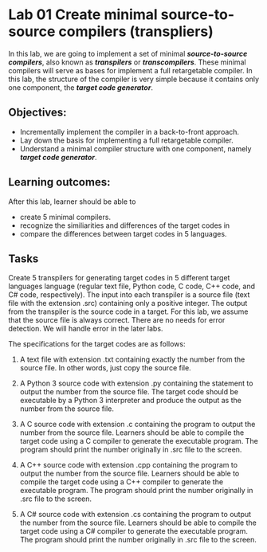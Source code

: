 # Lab 01 Create minimal source-to-source compilers (transpliers)
In this lab, we are going to implement a set of minimal **_source-to-source
compilers_**, also known as **_transpilers_** or **_transcompilers_**.  These
minimal compilers will serve as bases for implement a full retargetable
compiler.  In this lab, the structure of the compiler is very simple because it
contains only one component, the **_target code generator_**.

## Objectives:
- Incrementally implement the compiler in a back-to-front approach.
- Lay down the basis for implementing a full retargetable compiler.
- Understand a minimal compiler structure with one component, namely
**_target code generator_**.

## Learning outcomes:
After this lab, learner should be able to
- create 5 minimal compilers.
- recognize the similiarities and differences of the target codes in
- compare the differences between target codes in 5 languages.

## Tasks
Create 5 transpilers for generating target codes in 5 different target languages language (regular text file, Python code, C code, C++ code, and C# code, respectively).  The input into each transpiler is a source file (text file with the extension .src) containing only a positive integer.  The output from the transpiler is the source code in a target.  For this lab, we assume that the source file is always correct.  There are no needs for error detection.  We will handle error in the later labs.

The specifications for the target codes are as follows:
1. A text file with extension .txt containing exactly the number from the source file.  In other words, just copy the source file.

2. A Python 3 source code with extension .py containing the statement to output the number from the source file.  The target code should be executable by a Python 3 interpreter and produce the output as the number from the source file.

3. A C source code with extension .c containing the program to output the number from the source file.  Learners should be able to compile the target code using a C compiler to generate the executable program.  The program should print the number originally in .src file to the screen.

4. A C++ source code with extension .cpp containing the program to output the number from the source file.  Learners should be able to compile the target code using a C++ compiler to generate the executable program.  The program should print the number originally in .src file to the screen.

5. A C# source code with extension .cs containing the program to output the number from the source file.  Learners should be able to compile the target code using a C# compiler to generate the executable program.  The program should print the number originally in .src file to the screen.
